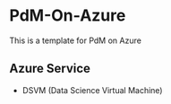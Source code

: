 # PdM-On-Azure
This is a template for PdM on Azure

## Azure Service
* DSVM (Data Science Virtual Machine)
